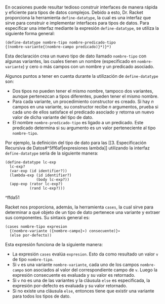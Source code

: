En ocasiones puede resultar tedioso construir interfaces de manera rápida y eficiente para tipos de datos complejos. Debido a esto, Dr. Racket proporciona la herramienta `define-datatype`, la cual es una interfaz que sirve para construir e implementar interfaces para tipos de datos. Para especificar una interfaz mediante la expresión `define-datatype`, se utiliza la siguiente forma general:

```racket
(define-datatype nombre-tipo nombre-predicado-tipo
{(nombre-variante{(nombre-campo predicado)}*)}*)
```

Esta declaración crea un nuevo tipo de dato llamado `nombre-tipo` con algunas variantes, las cuales tienen un nombre (especificado en `nombre-variante`) y cero o más campos con un nombre y un predicado asociado.

Algunos puntos a tener en cuenta durante la utilización de `define-datatype` son:

- Dos tipos no pueden tener el mismo nombre, tampoco dos variantes, aunque pertenezcan a tipos diferentes, pueden tener el mismo nombre.
- Para cada variante, un procedimiento constructor es creado. Si hay $n$ campos en una variante, su constructor recibe $n$ argumentos, prueba si cada uno de ellos satisface el predicado asociado y retorna un nuevo valor de dicha variante del tipo de dato.
- El nombre `nombre-predicado-tipo` es ligado a un predicado. Este predicado determina si su argumento es un valor perteneciente al tipo `nombre-tipo`.

Por ejemplo, la definición del tipo de dato para las [[3. Especificación Recursiva de Datos#^5ff6af|expresiones lambda]] utilizando la interfaz `define-datatype` sería de la siguiente manera:

```racket
(define-datatype lc-exp
  lc-exp?
  (var-exp (id identifier?))
  (lambda-exp (id identifier?)
              (body lc-exp?))
  (app-exp (rator lc-exp?)
           (rand lc-exp?)))
```

^ffda51

Racket nos proporciona, además, la herramienta `cases`, la cual sirve para determinar a qué objeto de un tipo de dato pertenece una variante y extraer sus componentes. Su sintaxis general es:

```racket
(cases nombre-tipo expresion
  {(nombre-variante ({nombre-campo}∗) consecuente)}∗
  (else por-defecto))
```

Esta expresión funciona de la siguiente manera:

- La expresión `cases` evalúa `expresion`. Esto da como resultado un valor `v` de tipo `nombre-tipo`.
- Si `v` es una variante `nombre-variante`, cada uno de los campos `nombre-campo` son asociados al valor del correspondiente campo de `v`. Luego la expresión consecuente es evaluada y su valor es retornado.
- Si `v` no es una de las variantes y la cláusula `else` es especificada, la expresión por-defecto es evaluada y su valor retornado.
- Si no existe una cláusula `else`, entonces tiene que existir una variante para todos los tipos de dato.